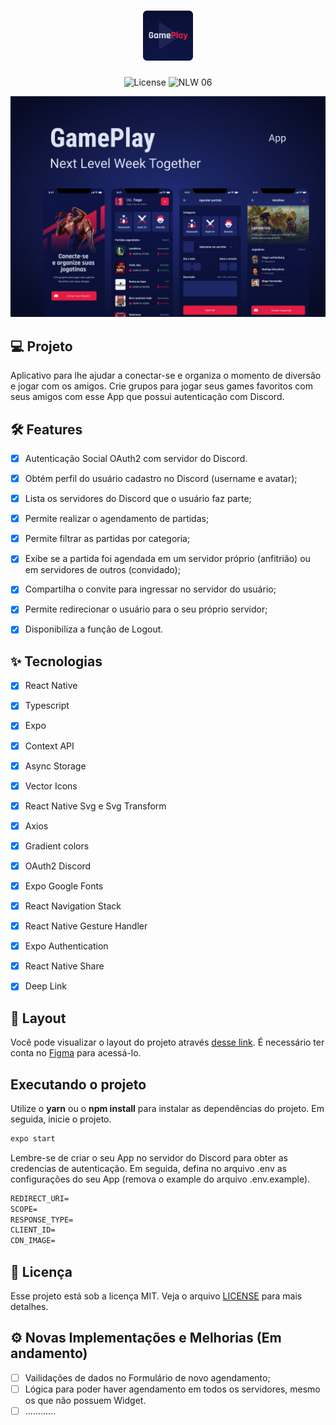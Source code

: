 <h1 align="center">
  <img alt="GamePlay" height="80" title="Plant Manager" src=".github/logo.png" />
</h1>

<p align="center">
  <img alt="License" src="https://img.shields.io/static/v1?label=license&message=MIT&color=E51C44&labelColor=0A1033">

 <img src="https://img.shields.io/static/v1?label=NLW&message=06&color=E51C44&labelColor=0A1033" alt="NLW 06" />
</p>


![cover](.github/cover.png?style=flat)


## 💻 Projeto
Aplicativo para lhe ajudar a conectar-se e organiza o momento de diversão e jogar com os amigos. Crie grupos para jogar seus games favoritos com seus amigos com esse App que possui autenticação com Discord.


## :hammer_and_wrench: Features 

-   [x] Autenticação Social OAuth2 com servidor do Discord.
-   [x] Obtém perfil do usuário cadastro no Discord (username e avatar);
-   [x] Lista os servidores do Discord que o usuário faz parte;
-   [x] Permite realizar o agendamento de partidas;
-   [x] Permite filtrar as partidas por categoria;
-   [x] Exibe se a partida foi agendada em um servidor próprio (anfitrião) ou em servidores de outros (convidado);
-   [x] Compartilha o convite para ingressar no servidor do usuário;
-   [x] Permite redirecionar o usuário para o seu próprio servidor;
-   [x] Disponibiliza a função de Logout.


## ✨ Tecnologias

-   [x] React Native
-   [x] Typescript
-   [x] Expo
-   [x] Context API
-   [x] Async Storage
-   [x] Vector Icons
-   [x] React Native Svg e Svg Transform
-   [x] Axios
-   [x] Gradient colors
-   [x] OAuth2 Discord 
-   [x] Expo Google Fonts
-   [x] React Navigation Stack
-   [x] React Native Gesture Handler
-   [x] Expo Authentication
-   [x] React Native Share
-   [x] Deep Link


## 🔖 Layout

Você pode visualizar o layout do projeto através [desse link](https://www.figma.com/file/0kv33XYjvOgvKGKHBaiR07/GamePlay-NLW-Together?node-id=58913%3A83). É necessário ter conta no [Figma](http://figma.com/) para acessá-lo.


## Executando o projeto

Utilize o **yarn** ou o **npm install** para instalar as dependências do projeto.
Em seguida, inicie o projeto.

```cl
expo start
```

Lembre-se de criar o seu App no servidor do Discord para obter as credencias de autenticação. Em seguida, defina no arquivo .env as configurações do seu App (remova o example do arquivo .env.example).
 
 ```cl
REDIRECT_URI=
SCOPE=
RESPONSE_TYPE=
CLIENT_ID=
CDN_IMAGE=
```


## 📄 Licença

Esse projeto está sob a licença MIT. Veja o arquivo [LICENSE](LICENSE.md) para mais detalhes.

## :gear: Novas Implementações e Melhorias (Em andamento)

-   [ ] Vailidações de dados no Formulário de novo agendamento;
-   [ ] Lógica para poder haver agendamento em todos os servidores, mesmo os que não possuem Widget.
-   [ ] ............

<br />
